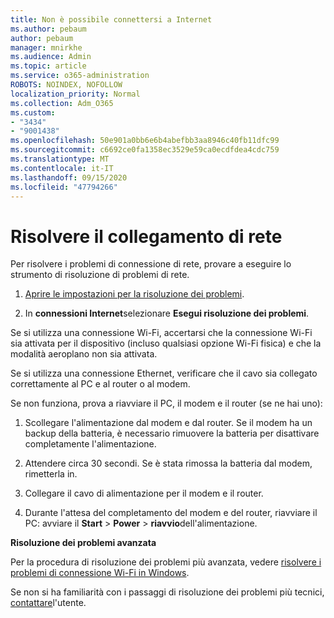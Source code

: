 ```yaml
---
title: Non è possibile connettersi a Internet
ms.author: pebaum
author: pebaum
manager: mnirkhe
ms.audience: Admin
ms.topic: article
ms.service: o365-administration
ROBOTS: NOINDEX, NOFOLLOW
localization_priority: Normal
ms.collection: Adm_O365
ms.custom:
- "3434"
- "9001438"
ms.openlocfilehash: 50e901a0bb6e6b4abefbb3aa8946c40fb11dfc99
ms.sourcegitcommit: c6692ce0fa1358ec3529e59ca0ecdfdea4cdc759
ms.translationtype: MT
ms.contentlocale: it-IT
ms.lasthandoff: 09/15/2020
ms.locfileid: "47794266"
---
```

# <a name="fix-network-connection"></a>Risolvere il collegamento di rete

Per risolvere i problemi di connessione di rete, provare a eseguire lo strumento di risoluzione di problemi di rete. 

1. [Aprire le impostazioni per la risoluzione dei problemi](ms-settings:troubleshoot).

2. In **connessioni Internet**selezionare **Esegui risoluzione dei problemi**.

Se si utilizza una connessione Wi-Fi, accertarsi che la connessione Wi-Fi sia attivata per il dispositivo (incluso qualsiasi opzione Wi-Fi fisica) e che la modalità aeroplano non sia attivata.

Se si utilizza una connessione Ethernet, verificare che il cavo sia collegato correttamente al PC e al router o al modem.

Se non funziona, prova a riavviare il PC, il modem e il router (se ne hai uno):

1. Scollegare l'alimentazione dal modem e dal router. Se il modem ha un backup della batteria, è necessario rimuovere la batteria per disattivare completamente l'alimentazione.

2. Attendere circa 30 secondi. Se è stata rimossa la batteria dal modem, rimetterla in.

3. Collegare il cavo di alimentazione per il modem e il router.

4. Durante l'attesa del completamento del modem e del router, riavviare il PC: avviare il **Start**  >  **Power**  >  **riavvio**dell'alimentazione.

**Risoluzione dei problemi avanzata**

Per la procedura di risoluzione dei problemi più avanzata, vedere [risolvere i problemi di connessione Wi-Fi in Windows](https://support.microsoft.com/help/10741?ocid=SMC10741%2F). 

Se non si ha familiarità con i passaggi di risoluzione dei problemi più tecnici, [contattare](https://support.microsoft.com/contactus)l'utente.
